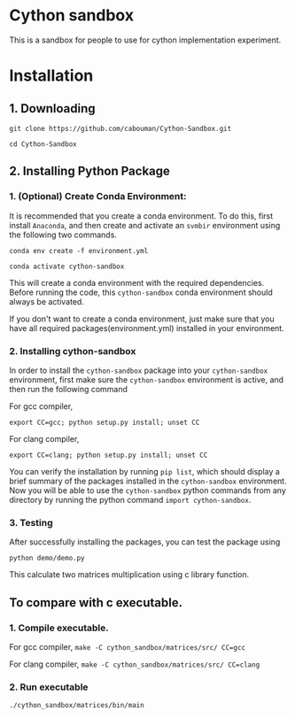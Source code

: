 # Cython sandbox
This is a sandbox for people to use for cython implementation experiment. 

# Installation
## 1. Downloading
``git clone https://github.com/cabouman/Cython-Sandbox.git``

``cd Cython-Sandbox``

## 2. Installing Python Package
### 1. (Optional) Create Conda Environment:
It is recommended that you create a conda environment.
To do this, first install ``Anaconda``, and then create and activate an ``svmbir`` environment using the following two commands.

``conda env create -f environment.yml``

``conda activate cython-sandbox``

This will create a conda environment with the required dependencies.
Before running the code, this ``cython-sandbox`` conda environment should always be activated.

If you don't want to create a conda environment, just make sure that you have all required packages(environment.yml) installed in your environment.

### 2. Installing cython-sandbox
In order to install the ``cython-sandbox`` package into your ``cython-sandbox`` environment, first make sure the ``cython-sandbox`` environment is active, and then run the following command

For gcc compiler,

``export CC=gcc; python setup.py install; unset CC``

For clang compiler,

``export CC=clang; python setup.py install; unset CC``

You can verify the installation by running ``pip list``, which should display a brief summary of the packages installed in the ``cython-sandbox`` environment.
Now you will be able to use the ``cython-sandbox`` python commands from any directory by running the python command ``import cython-sandbox``.

### 3. Testing
After successfully installing the packages, you can test the package using

``python demo/demo.py``

This calculate two matrices multiplication using c library function.

## To compare with c executable.

### 1. Compile executable.

For gcc compiler,
``make -C cython_sandbox/matrices/src/ CC=gcc``

For clang compiler,
``make -C cython_sandbox/matrices/src/ CC=clang``

### 2. Run executable
``./cython_sandbox/matrices/bin/main``
